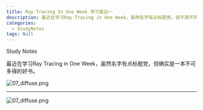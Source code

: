 ```yaml
---
title: Ray Tracing In One Week 学习笔记一
description: 最近在学习Ray Tracing in One Week，虽然名字有点标题党，但不得不所是一本不可多得的好书。
categories:
  - StudyNotes
tags: Null
---
```

Study Notes

最近在学习Ray Tracing in One Week，虽然名字有点标题党，但确实是一本不可多得的好书。

![07_diffuse.png]({{site.baseurl}}/_posts/07_diffuse.png)

----

![07_diffuse.png](XJoshua.github.io/_posts/07_diffuse.png)
